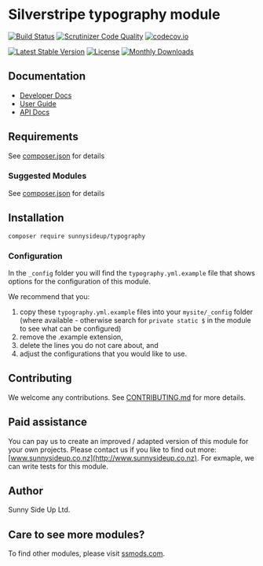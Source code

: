 # Silverstripe typography module
[![Build Status](https://travis-ci.org/sunnysideup/silverstripe-typography.svg?branch=master)](https://travis-ci.org/sunnysideup/silverstripe-typography)
[![Scrutinizer Code Quality](https://scrutinizer-ci.com/g/sunnysideup/silverstripe-typography/badges/quality-score.png?b=master)](https://scrutinizer-ci.com/g/sunnysideup/silverstripe-typography/?branch=master)
[![codecov.io](https://codecov.io/github/sunnysideup/silverstripe-typography/coverage.svg?branch=master)](https://codecov.io/github/sunnysideup/silverstripe-typography?branch=master)

[![Latest Stable Version](https://poser.pugx.org/sunnysideup/typography/version)](https://packagist.org/packages/sunnysideup/typography)
[![License](https://poser.pugx.org/sunnysideup/typography/license)](https://packagist.org/packages/sunnysideup/typography)
[![Monthly Downloads](https://poser.pugx.org/sunnysideup/typography/d/monthly)](https://packagist.org/packages/sunnysideup/typography)


## Documentation



 * [Developer Docs](docs/en/INDEX.md)
 * [User Guide](docs/en/userguide.md)
 * [API Docs](http://docs.ssmods.com/sunnysideup/typography/classes.xhtml)


## Requirements



See [composer.json](composer.json) for details


### Suggested Modules



See [composer.json](composer.json) for details


## Installation


```
composer require sunnysideup/typography
```

### Configuration



In the `_config` folder you will find the `typography.yml.example`
file that shows options for the configuration of this module.

We recommend that you:

  1. copy these `typography.yml.example` files into your
`mysite/_config` folder (where available - otherwise search for `private static $` in the module to see what can be configured)
  2. remove the .example extension,
  3. delete the lines you do not care about, and
  4. adjust the configurations that you would like to use.


## Contributing



We welcome any contributions. See [CONTRIBUTING.md](CONTRIBUTING.md) for more details.

## Paid assistance



You can pay us to create an improved / adapted version of this module for your own projects.  Please contact us if you like to find out more: [www.sunnysideup.co.nz](http://www.sunnysideup.co.nz).  For exmaple, we can write tests for this module.  

## Author



Sunny Side Up Ltd.


## Care to see more modules?

To find other modules, please visit [ssmods.com](http://ssmods.com/).
